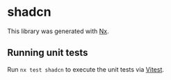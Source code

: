 # shadcn

This library was generated with [Nx](https://nx.dev).

## Running unit tests

Run `nx test shadcn` to execute the unit tests via [Vitest](https://vitest.dev/).
